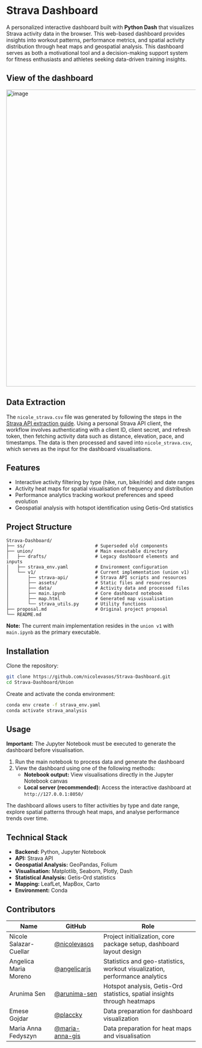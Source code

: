 # Strava Dashboard

A personalized interactive dashboard built with **Python Dash** that visualizes Strava activity data in the browser. This web-based dashboard provides insights into workout patterns, performance metrics, and spatial activity distribution through heat maps and geospatial analysis.
This dashboard serves as both a motivational tool and a decision-making support system for fitness enthusiasts and athletes seeking data-driven training insights.

## View of the dashboard
<img width="1600" height="788" alt="image" src="https://github.com/nicolevasos/Strava-Dashboard/blob/main/union/v1/assets/dashboard_view.png" />

## Data Extraction

The `nicole_strava.csv` file was generated by following the steps in the [Strava API extraction guide](https://github.com/Cloudy17g35/strava-api). Using a personal Strava API client, the workflow involves authenticating with a client ID, client secret, and refresh token, then fetching activity data such as distance, elevation, pace, and timestamps. The data is then processed and saved into `nicole_strava.csv`, which serves as the input for the dashboard visualisations.

## Features

- Interactive activity filtering by type (hike, run, bike/ride) and date ranges
- Activity heat maps for spatial visualisation of frequency and distribution
- Performance analytics tracking workout preferences and speed evolution
- Geospatial analysis with hotspot identification using Getis-Ord statistics

## Project Structure

```
Strava-Dashboard/
├── ss/                          # Superseded old components
├── union/                       # Main executable directory
│   ├── drafts/                  # Legacy dashboard elements and inputs
│   ├── strava_env.yaml          # Environment configuration
│   └── v1/                      # Current implementation (union v1)
│       ├── strava-api/          # Strava API scripts and resources
│       ├── assets/              # Static files and resources
│       ├── data/                # Activity data and processed files
│       ├── main.ipynb           # Core dashboard notebook
│       ├── map.html             # Generated map visualisation
│       └── strava_utils.py      # Utility functions
├── proposal.md                  # Original project proposal
└── README.md
```

**Note:** The current main implementation resides in the `union v1` with `main.ipynb` as the primary executable.

## Installation

Clone the repository:
```bash
git clone https://github.com/nicolevasos/Strava-Dashboard.git
cd Strava-Dashboard/Union
```

Create and activate the conda environment:
```bash
conda env create -f strava_env.yaml
conda activate strava_analysis
```

## Usage

**Important:** The Jupyter Notebook must be executed to generate the dashboard before visualisation.

1. Run the main notebook to process data and generate the dashboard
2. View the dashboard using one of the following methods:
   - **Notebook output:** View visualisations directly in the Jupyter Notebook canvas
   - **Local server (recommended):** Access the interactive dashboard at `http://127.0.0.1:8050/`

The dashboard allows users to filter activities by type and date range, explore spatial patterns through heat maps, and analyse performance trends over time.

## Technical Stack

- **Backend:** Python, Jupyter Notebook
- **API:** Strava API
- **Geospatial Analysis:** GeoPandas, Folium
- **Visualisation:** Matplotlib, Seaborn, Plotly, Dash
- **Statistical Analysis:** Getis-Ord statistics
- **Mapping:** LeafLet, MapBox, Carto
- **Environment:** Conda

## Contributors

| Name | GitHub | Role |
|------|--------|------|
| Nicole Salazar-Cuellar | [@nicolevasos](https://github.com/nicolevasos) | Project initialization, core package setup, dashboard layout design |
| Angelica Maria Moreno | [@angelicarjs](https://github.com/Angelicarjs) | Statistics and geo-statistics, workout visualization, performance analytics |
| Arunima Sen | [@arunima-sen](https://github.com/arunima-sen) | Hotspot analysis, Getis-Ord statistics, spatial insights through heatmaps |
| Emese Gojdar | [@placcky](https://github.com/placcky) | Data preparation for dashboard visualization |
| Maria Anna Fedyszyn | [@maria-anna-gis](https://github.com/maria-anna-gis) | Data preparation for heat maps and visualisation |
